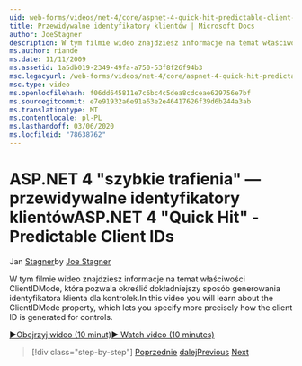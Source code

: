 ```yaml
---
uid: web-forms/videos/net-4/core/aspnet-4-quick-hit-predictable-client-ids
title: Przewidywalne identyfikatory klientów | Microsoft Docs
author: JoeStagner
description: W tym filmie wideo znajdziesz informacje na temat właściwości ClientIDMode, która pozwala określić dokładniejszy sposób generowania identyfikatora klienta dla kontrolek.
ms.author: riande
ms.date: 11/11/2009
ms.assetid: 1a5db019-2349-49fa-a750-53f8f26f94b3
msc.legacyurl: /web-forms/videos/net-4/core/aspnet-4-quick-hit-predictable-client-ids
msc.type: video
ms.openlocfilehash: f06dd645811e7c6bc4c5dea8cdceae629756e7bf
ms.sourcegitcommit: e7e91932a6e91a63e2e46417626f39d6b244a3ab
ms.translationtype: MT
ms.contentlocale: pl-PL
ms.lasthandoff: 03/06/2020
ms.locfileid: "78638762"
---
```

# <a name="aspnet-4-quick-hit---predictable-client-ids"></a><span data-ttu-id="a08d0-103">ASP.NET 4 "szybkie trafienia" — przewidywalne identyfikatory klientów</span><span class="sxs-lookup"><span data-stu-id="a08d0-103">ASP.NET 4 "Quick Hit" - Predictable Client IDs</span></span>

<span data-ttu-id="a08d0-104">Jan [Stagner](https://github.com/JoeStagner)</span><span class="sxs-lookup"><span data-stu-id="a08d0-104">by [Joe Stagner](https://github.com/JoeStagner)</span></span>

<span data-ttu-id="a08d0-105">W tym filmie wideo znajdziesz informacje na temat właściwości ClientIDMode, która pozwala określić dokładniejszy sposób generowania identyfikatora klienta dla kontrolek.</span><span class="sxs-lookup"><span data-stu-id="a08d0-105">In this video you will learn about the ClientIDMode property, which lets you specify more precisely how the client ID is generated for controls.</span></span> 

[<span data-ttu-id="a08d0-106">&#9654;Obejrzyj wideo (10 minut)</span><span class="sxs-lookup"><span data-stu-id="a08d0-106">&#9654; Watch video (10 minutes)</span></span>](https://channel9.msdn.com/Blogs/ASP-NET-Site-Videos/aspnet-4-quick-hit-predictable-client-ids)

> [!div class="step-by-step"]
> <span data-ttu-id="a08d0-107">[Poprzednie](aspnet-4-quick-hit-clean-webconfig-files.md)
> [dalej](aspnet-4-quick-hit-the-htmlencoder-utility-method.md)</span><span class="sxs-lookup"><span data-stu-id="a08d0-107">[Previous](aspnet-4-quick-hit-clean-webconfig-files.md)
[Next](aspnet-4-quick-hit-the-htmlencoder-utility-method.md)</span></span>
